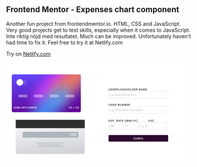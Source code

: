 ## Frontend Mentor - Expenses chart component

Another fun project from frontendmentor.io. HTML, CSS and JavaScript. Very good projects get to test skills, especially when it comes to JavaScript. Inte riktig nöjd med resultatet. Much can be improved. Unfortunately haven't had time to fix it. Feel free to try it at Netlify.com

Try on [Netlify.com](https://deft-truffle-02c4c3.netlify.app/)

![Design preview for the Expenses chart component coding challenge](./form.png)
